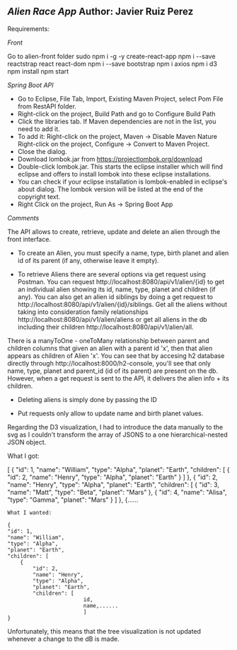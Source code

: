*Alien Race App*
Author: Javier Ruiz Perez
-----------------------------------
Requirements:

_Front_

Go to alien-front folder
sudo npm i -g -y create-react-app
npm i --save reactstrap react react-dom
npm i --save bootstrap
npm i axios
npm i d3
npm install
npm start

_Spring Boot API_

- Go to Eclipse, File Tab, Import, Existing Maven Project, select Pom File from RestAPI folder.
- Right-click on the project, Build Path and go to Configure Build Path
- Click the libraries tab. If Maven dependencies are not in the list, you need to add it.
- To add it: Right-click on the project, Maven → Disable Maven Nature Right-click on the project, Configure → Convert to Maven Project.
- Close the dialog.
- Download lombok.jar from https://projectlombok.org/download
- Double-click lombok.jar. This starts the eclipse installer which will find eclipse and offers to install lombok into these eclipse installations.
- You can check if your eclipse installation is lombok-enabled in eclipse's about dialog. The lombok version will be listed at the end of the copyright text.
- Right Click on the project, Run As -> Spring Boot App

_Comments_

The API allows to create, retrieve, update and delete an alien through the front interface. 

- To create an Alien, you must specify a name, type, birth planet and alien id of its parent (if any, otherwise leave it empty).

- To retrieve Aliens there are several options via get request using Postman. You can request http://localhost:8080/api/v1/alien/{id} to get an individual alien showing its id, name, type, planet and children (if any). You can also get an alien id siblings by doing a get request to http://localhost:8080/api/v1/alien/{id}/siblings. Get all the aliens without taking into consideration family relationships http://localhost:8080/api/v1/alien/aliens or get all aliens in the db including their children http://localhost:8080/api/v1/alien/all. 

There is a manyToOne - oneToMany relationship between parent and children columns that given an alien with a parent id 'x', then that alien appears as children of Alien 'x'.
You can see that by accesing h2 database directly through http://localhost:8000/h2-console, you'll see that only name, type, planet and parent_id (id of its parent) are present on the db. However, when a get request is sent to the API, it delivers the alien info + its children.

- Deleting aliens is simply done by passing the ID

- Put requests only allow to update name and birth planet values.

Regarding the D3 visualization, I had to introduce the data manually to the svg as I couldn't transform the array of JSONS to a one hierarchical-nested JSON object.

What I got:

[
    {
        "id": 1,
        "name": "William",
        "type": "Alpha",
        "planet": "Earth",
        "children": [
            {
                "id": 2,
                "name": "Henry",
                "type": "Alpha",
                "planet": "Earth"
            }
        ]
    },
    {
        "id": 2,
        "name": "Henry",
        "type": "Alpha",
        "planet": "Earth",
        "children": [
            {
                "id": 3,
                "name": "Matt",
                "type": "Beta",
                "planet": "Mars"
            },
            {
                "id": 4,
                "name": "Alisa",
                "type": "Gamma",
                "planet": "Mars"
            }
        ]
    },
    {......

    What I wanted:

    {
    "id": 1,
    "name": "William",
    "type": "Alpha",
    "planet": "Earth",
    "children": [
        {
            "id": 2,
            "name": "Henry",
            "type": "Alpha",
            "planet": "Earth",
            "children": [
                            id,
                            name,......
                            ]
    }

Unfortunately, this means that the tree visualization is not updated whenever a change to the dB is made.